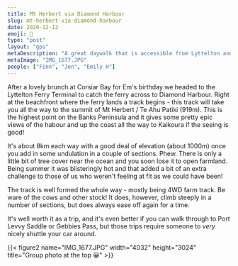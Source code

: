```yaml
---
title: Mt Herbert via Diamond Harbour
slug: mt-herbert-via-diamond-harbour
date: 2020-12-12
emoji: 🥾
type: "post"
layout: "gps"
metaDescription: "A great daywalk that is accessible from Lyttelton and Christchurch. Fore more adventure catch the ferry to and fro Diamond Harbour!"
metaImage: "IMG_1677.JPG"
people: ["Finn", "Jen", "Emily H"]
---
```


After a lovely brunch at Corsiar Bay for Em's birthday we headed to the Lyttelton Ferry Terminal to catch the ferry across to Diamond Harbour. Right at the beachfront where the ferry lands a track begins - this track will take you all the way to the summit of Mt Herbert / Te Ahu Patiki (919m). This is the highest point on the Banks Peninsula and it gives some pretty epic views of the habour and up the coast all the way to Kaikoura if the seeing is good!

It's about 8km each way with a good deal of elevation (about 1000m) once you add in some undulation in a couple of sections. Phew. There is only a little bit of tree cover near the ocean and you soon lose it to open farmland. Being summer it was blisteringly hot and that added a bit of an extra challenge to those of us who weren't feeling at fit as we could have been!

The track is well formed the whole way - mostly being 4WD farm track. Be ware of the cows and other stock! It does, however, climb steeply in a number of sections, but does always ease off again for a time.

It's well worth it as a trip, and it's even better if you can walk through to Port Levvy Saddle or Gebbies Pass, but those trips require someone to _very_ nicely shuttle your car around.

{{< figure2 name="IMG_1677.JPG" width="4032" height="3024" title="Group photo at the top 😀" >}}